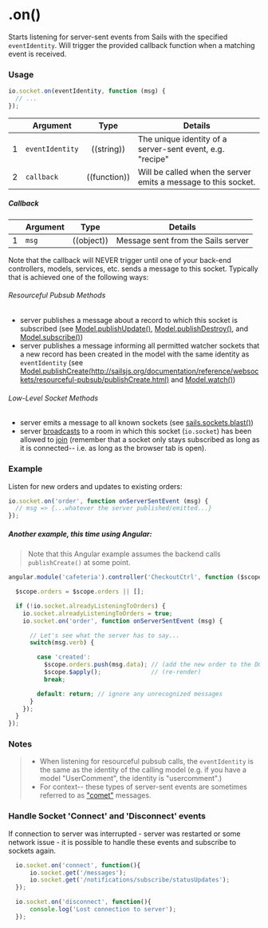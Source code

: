 # .on()

Starts listening for server-sent events from Sails with the specified `eventIdentity`.  Will trigger the provided callback function when a matching event is received.


### Usage

```js
io.socket.on(eventIdentity, function (msg) {
  // ...
});
```

|   | Argument   | Type         | Details |
|---|------------|:------------:|---------|
| 1 | `eventIdentity`      | ((string))   | The unique identity of a server-sent event, e.g. "recipe"
| 2 | `callback` | ((function)) | Will be called when the server emits a message to this socket.

##### Callback

|   | Argument  | Type         | Details |
|---|-----------|:------------:|---------|
| 1 | `msg`     | ((object))        | Message sent from the Sails server


Note that the callback will NEVER trigger until one of your back-end controllers, models, services, etc. sends a message to this socket.  Typically that is achieved one of the following ways:

###### Resourceful Pubsub Methods
+ server publishes a message about a record to which this socket is subscribed (see [Model.publishUpdate()](http://sailsjs.org/documentation/reference/websockets/resourceful-pubsub/publishUpdate.html), [Model.publishDestroy()](http://sailsjs.org/documentation/reference/websockets/resourceful-pubsub/publishDestroy.html), and [Model.subscribe()](http://sailsjs.org/documentation/reference/websockets/resourceful-pubsub/subscribe.html))
+ server publishes a message informing all permitted watcher sockets that a new record has been created in the model with the same identity as `eventIdentity` (see [Model.publishCreate(http://sailsjs.org/documentation/reference/websockets/resourceful-pubsub/publishCreate.html)](http://sailsjs.org/documentation/reference/websockets/resourceful-pubsub/publishCreate.html) and [Model.watch()](http://sailsjs.org/documentation/reference/websockets/resourceful-pubsub/watch.html))

###### Low-Level Socket Methods
+ server emits a message to all known sockets (see [sails.sockets.blast()](http://sailsjs.org/documentation/reference/websockets/sails.sockets/sails.sockets.blast.html))
+ server [broadcasts](http://sailsjs.org/documentation/reference/websockets/sails.sockets/sails.sockets.broadcast.html) to a room in which this socket (`io.socket`) has been allowed to [join](http://sailsjs.org/documentation/reference/websockets/sails.sockets/sails.sockets.join.html) (remember that a socket only stays subscribed as long as it is connected-- i.e. as long as the browser tab is open).



### Example

Listen for new orders and updates to existing orders:

```javascript
io.socket.on('order', function onServerSentEvent (msg) {
  // msg => {...whatever the server published/emitted...}
});
```

##### Another example, this time using Angular:

> Note that this Angular example assumes the backend calls `publishCreate()` at some point.

```javascript
angular.module('cafeteria').controller('CheckoutCtrl', function ($scope) {

  $scope.orders = $scope.orders || [];

  if (!io.socket.alreadyListeningToOrders) {
    io.socket.alreadyListeningToOrders = true;
    io.socket.on('order', function onServerSentEvent (msg) {

      // Let's see what the server has to say...
      switch(msg.verb) {

        case 'created':
          $scope.orders.push(msg.data); // (add the new order to the DOM)
          $scope.$apply();              // (re-render)
          break;

        default: return; // ignore any unrecognized messages
      }
    });
  }
});
```

### Notes
>+ When listening for resourceful pubsub calls, the `eventIdentity` is the same as the identity of the calling model (e.g. if you have a model "UserComment", the identity is "usercomment".)
>+ For context-- these types of server-sent events are sometimes referred to as ["comet"](http://en.wikipedia.org/wiki/Comet_(programming)) messages.

### Handle Socket 'Connect' and 'Disconnect' events
If connection to server was interrupted - server was restarted or some network issue - it is possible to handle these events and subscribe to sockets again.
```javascript
  io.socket.on('connect', function(){
      io.socket.get('/messages');
      io.socket.get('/notifications/subscribe/statusUpdates');
  });

  io.socket.on('disconnect', function(){
      console.log('Lost connection to server');
  });
```



<docmeta name="displayName" value=".on()">
